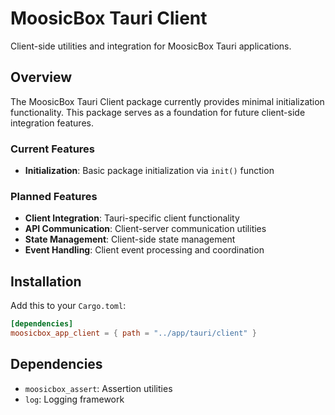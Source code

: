# MoosicBox Tauri Client

Client-side utilities and integration for MoosicBox Tauri applications.

## Overview

The MoosicBox Tauri Client package currently provides minimal initialization functionality. This package serves as a foundation for future client-side integration features.

### Current Features

- **Initialization**: Basic package initialization via `init()` function

### Planned Features

- **Client Integration**: Tauri-specific client functionality
- **API Communication**: Client-server communication utilities
- **State Management**: Client-side state management
- **Event Handling**: Client event processing and coordination

## Installation

Add this to your `Cargo.toml`:

```toml
[dependencies]
moosicbox_app_client = { path = "../app/tauri/client" }
```

## Dependencies

- `moosicbox_assert`: Assertion utilities
- `log`: Logging framework
